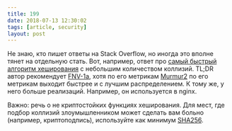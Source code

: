 ```yaml
---
title: 199
date: 2018-07-13 12:30:02
tags: [article, security]
layout: post
---
```


Не знаю, кто пишет ответы на Stack Overflow, но иногда это вполне тянет на отдельную стать. Вот, например, ответ про [самый быстрый алгоритм хеширования](https://softwareengineering.stackexchange.com/questions/49550/which-hashing-algorithm-is-best-for-uniqueness-and-speed) с небольшим количеством коллизий. TL;DR автор рекомендует [FNV-1a](https://ru.wikipedia.org/wiki/FNV), хотя по его метрикам [Murmur2](https://ru.wikipedia.org/wiki/MurmurHash2) по его метрикам выходит быстрее и с лучшим распределением. К тому же, у него больше реализаций. Например, он используется в nginx.

Важно: речь о не криптостойких функциях хеширования. Для мест, где подбор коллизий злоумышленником может сделать вам больно (например, криптоподпись), используйте как минимум [SHA256](https://ru.wikipedia.org/wiki/SHA-2).
